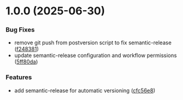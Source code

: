 # 1.0.0 (2025-06-30)


### Bug Fixes

* remove git push from postversion script to fix semantic-release ([f248381](https://github.com/botagar/mapotypefu/commit/f248381a3fe081c75cef9876eea9fed886fc96ce))
* update semantic-release configuration and workflow permissions ([5ff80da](https://github.com/botagar/mapotypefu/commit/5ff80da2a1d0d6e1ad7d2dfea787db89804bc139))


### Features

* add semantic-release for automatic versioning ([cfc56e8](https://github.com/botagar/mapotypefu/commit/cfc56e8b90d38e792a41908f98e663d6302dcfaa))
